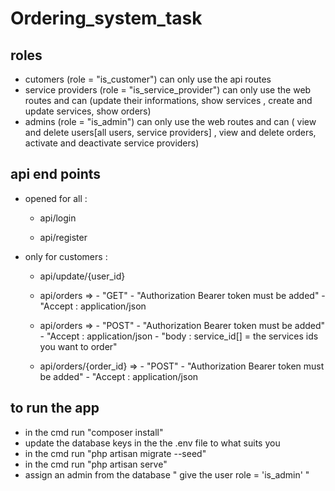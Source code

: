 # Ordering_system_task 

## roles
- cutomers (role = "is_customer") can only use the api routes 
- service providers (role = "is_service_provider") can only use the web routes and can (update their informations, show services , create and update services, show orders)
- admins (role = "is_admin") can only use the web routes and can ( view and delete users[all users, service providers] ,
view and delete orders, activate and deactivate service providers) 

## api end points 
- opened for all :
    - api/login
    
    - api/register
    
- only for customers : 
    - api/update/{user_id}
    
    - api/orders   => - "GET"
                      - "Authorization Bearer token must be added"
                      - "Accept : application/json
    
    - api/orders   => - "POST"
                      - "Authorization Bearer token must be added"
                      - "Accept : application/json
                      - "body : service_id[] = the services ids you want to order"
                      
    - api/orders/{order_id}   => - "POST"
                                 - "Authorization Bearer token must be added"
                                 - "Accept : application/json
                                 

## to run the app 

- in the cmd run "composer install"
- update the database keys in the the .env file to what suits you
- in the cmd run "php artisan migrate --seed"
- in the cmd run "php artisan serve"
- assign an admin from the database " give the user role = 'is_admin' "
